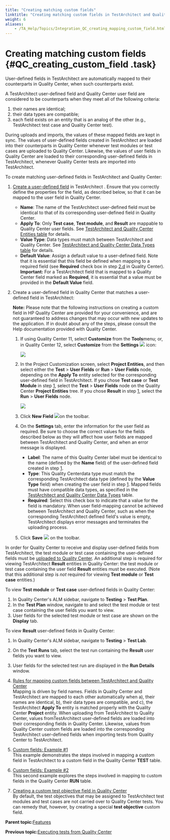 ```yaml
--- 
title: "Creating matching custom fields"
linktitle: "Creating matching custom fields in TestArchitect and Quality Center"
weight: 6
aliases: 
    - /TA_Help/Topics/Integration_QC_creating_mapping_custom_field.html
---
```

# Creating matching custom fields {#QC_creating_custom_field .task}

User-defined fields in TestArchitect are automatically mapped to their counterparts in Quality Center, when such counterparts exist.

A TestArchitect user-defined field and Quality Center user field are considered to be counterparts when they meet all of the following criteria:

1.  their names are identical;
2.  their data types are compatible;
3.  each field exists on an entity that is an analog of the other \(e.g., TestArchitect test case and Quality Center test\).

During uploads and imports, the values of these mapped fields are kept in sync. The values of user-defined fields created in TestArchitect are loaded into their counterparts in Quality Center whenever test modules or test cases are uploaded to Quality Center. Likewise, the values of user fields in Quality Center are loaded to their corresponding user-defined fields in TestArchitect, whenever Quality Center tests are imported into TestArchitect.

To create matching user-defined fields in TestArchitect and Quality Center:

1.  [Create a user-defined field](../../TA_Administration/Topics/User_defined_fields_create.html) in TestArchitect . Ensure that you correctly define the properties for the field, as described below, so that it can be mapped to the user field in Quality Center.

    -   **Name**: The name of the TestArchitect user-defined field must be identical to that of its corresponding user-defined field in Quality Center.
    -   **Apply To**: Only **Test case**, **Test module**, and **Result** are mappable to Quality Center user fields. See [TestArchitect and Quality Center Entities table](Integration_QC_creating_custom_field_rules.md#tbl_e83j_3k48) for details.
    -   **Value Type**: Data types must match between TestArchitect and Quality Center. See [TestArchitect and Quality Center Data Types table](Integration_QC_creating_custom_field_rules.md#tbl_d38u_d78h) for details.
    -   **Default Value**: Assign a default value to a user-defined field. Note that it is essential that this field be defined when mapping to a required field \(see **Required** check box in step [2.d](Integration_QC_creating_mapping_custom_field.md#step_jf38_d83u) in Quality Center\).
    **Important:** For a TestArchitect field that is mapped to a Quality Center field marked as **Required**, it is essential that a value must be provided in the **Default Value** field.

2.  Create a user-defined field in Quality Center that matches a user-defined field in TestArchitect:

    **Note:** Please note that the following instructions on creating a custom field in HP Quality Center are provided for your convenience, and are not guaranteed to address changes that may occur with new updates to the application. If in doubt about any of the steps, please consult the Help documentation provided with Quality Center.

    1.  If using Quality Center 11, select **Customize** from the **Tools**menu; or, in Quality Center 12, select **Customize** from the **Settings** ![](../Images/icn.QC_settings.png) icon:

        ![](../Images/QC_custom_field.rev_1.png)

    2.  In the Project Customization screen, select **Project Entities**, and then select either the **Test** \> **User Fields** or **Run** \> **User Fields** node, depending on the **Apply To** entity selected for the corresponding user-defined field in TestArchitect. If you chose **Test case** or **Test Module** in step [1](Integration_QC_creating_mapping_custom_field.md#step_dju3_d8hj), select the **Test** \> **User Fields** node on the Quality Center **Project Entities** tree. If you chose **Result** in step [1](Integration_QC_creating_mapping_custom_field.md#step_dju3_d8hj), select the **Run** \> **User Fields** node.

        ![](../Images/QC_Project_entity.png)

    3.  Click **New Field** ![](../Images/QC_add_new_field.png)on the toolbar.

    4.  On the **Settings** tab, enter the information for the user field as required. Be sure to choose the correct values for the fields described below as they will affect how user fields are mapped between TestArchitect and Quality Center, and when an error message is displayed.

        -   **Label**: The name of this Quality Center label must be identical to the name \(defined by the **Name** field\) of the user-defined field created in step [1](Integration_QC_creating_mapping_custom_field.md#step_dju3_d8hj).
        -   **Type**: This Quality Centerdata type must match the corresponding TestArchitect data type \(defined by the **Value Type** field\) when creating the user field in step [1](Integration_QC_creating_mapping_custom_field.md#step_dju3_d8hj). Mapped fields must have compatible data types, as specified in the [TestArchitect and Quality Center Data Types](Integration_QC_creating_custom_field_rules.md#tbl_d38u_d78h) table.
        -   **Required**: Select this check box to indicate that a value for the field is mandatory. When user field-mapping cannot be achieved between TestArchitect and Quality Center, such as when the corresponding TestArchitect defined field's value is empty, TestArchitect displays error messages and terminates the uploading process.
    5.  Click **Save** ![](../Images/QC_save_button.png) on the toolbar.


In order for Quality Center to receive and display user-defined fields from TestArchitect, the test module or test case containing the user-defined fields must be [uploaded to Quality Center](Integration_QC_test_development_step_2.html). An additional step is required for viewing TestArchitect **Result** entities in Quality Center: the test module or test case containing the user field **Result** entities must be executed. \(Note that this additional step is *not* required for viewing **Test module** or **Test case** entities.\)

To view **Test module** or **Test case** user-defined fields in Quality Center:

1.  In Quality Center's ALM sidebar, navigate to **Testing** \> **Test Plan**.
2.  In the **Test Plan** window, navigate to and select the test module or test case containing the user fields you want to view.
3.  User fields for the selected test module or test case are shown on the **Display** tab.

To view **Result** user-defined fields in Quality Center:

1.  In Quality Center's ALM sidebar, navigate to **Testing** \> **Test Lab**.
2.  On the **Test Runs** tab, select the test run containing the **Result** user fields you want to view.
3.  User fields for the selected test run are displayed in the **Run Details** window.

1.  [Rules for mapping custom fields between TestArchitect and Quality Center](../../TA_Help/Topics/Integration_QC_creating_custom_field_rules.html)  
Mapping is driven by field names. Fields in Quality Center and TestArchitect are mapped to each other automatically when a\), their names are identical, b\), their data types are compatible, and c\), the TestArchitect **Apply To** entity is matched properly with the Quality Center **Project** entity. When uploading from TestArchitect to Quality Center, values fromTestArchitect user-defined fields are loaded into their corresponding fields in Quality Center. Likewise, values from Quality Center custom fields are loaded into the corresponding TestArchitect user-defined fields when importing tests from Quality Center to TestArchitect.
2.  [Custom fields: Example \#1](../../TA_Help/Topics/Integration_QC_creating_custom_field_ex_1.html)  
This example demonstrates the steps involved in mapping a custom field in TestArchitect to a custom field in the Quality Center **TEST** table.
3.  [Custom fields: Example \#2](../../TA_Help/Topics/Integration_QC_creating_custom_field_ex_2.html)  
This second example explores the steps involved in mapping to custom fields in the Quality Center **RUN** table.
4.  [Creating a custom test objective field in Quality Center](../../TA_Help/Topics/Integration_QC_creating_test_objective_field.html)  
By default, the test objectives that may be assigned to TestArchitect test modules and test cases are not carried over to Quality Center tests. You can remedy that, however, by creating a special **test objective** custom field.

**Parent topic:**[Features](../../TA_Help/Topics/Integration_QC_test_development.html)

**Previous topic:**[Executing tests from Quality Center](../../TA_Help/Topics/Integration_QC_executing_from_QC.html)

